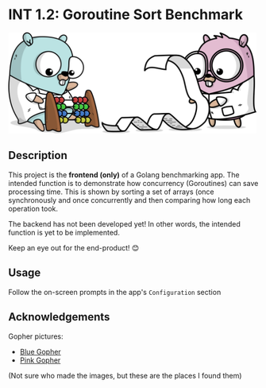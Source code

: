 # INT 1.2: Goroutine Sort Benchmark

<img src="src/img/smart-gophers.png" alt="smart-gophers.png" width="500">

## Description

This project is the **frontend (only)** of a Golang benchmarking app. The intended function is to demonstrate how concurrency (Goroutines) can save processing time. This is shown by sorting a set of arrays (once synchronously and once concurrently and then comparing how long each operation took.

The backend has not been developed yet! In other words, the intended function is yet to be implemented.

Keep an eye out for the end-product! 😊

## Usage

Follow the on-screen prompts in the app's `Configuration` section

## Acknowledgements

Gopher pictures:
- [Blue Gopher](https://1ambda.blog/category/algorithm/design-analysis/)
- [Pink Gopher](https://www.netclipart.com/down/xbJwmx_gopher-png-source-https-github-gopher-gopher-svg/)

(Not sure who made the images, but these are the places I found them)
